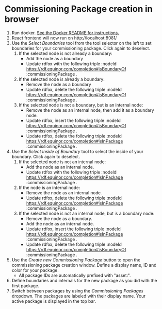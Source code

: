 # Commissioning Package creation in browser

1) Run docker. [See the Docker README for instructions.](../docker/README.md)
2) React frontend will now run on http://localhost:8081/
3) Use the *Select Boundaries* tool from the tool selector on the left to set boundaries for your commissioning package. Click again to deselect.
   1) If the selected node is not already a boundary:
      - Add the node as a boundary
      - Update rdfox with the following triple :nodeId  <https://rdf.equinor.com/completion#isBoundaryOf> :commissioningPackage .
   2) If the selected node is already a boundary:
      - Remove the node as a boundary
      - Update rdfox, delete the following triple :nodeId  <https://rdf.equinor.com/completion#isBoundaryOf> :commissioningPackage .
   3) If the selected node is not a boundary, but is an internal node:
      - Remove the node as an internal node, then add it as a boundary node.
      - Update rdfox, insert the following triple :nodeId  <https://rdf.equinor.com/completion#isBoundaryOf> :commissioningPackage .
      - Update rdfox, delete the following triple :nodeId  <https://rdf.equinor.com/completion#isInPackage> :commissioningPackage .
4) Use the *Select Inside of Boundary* tool to select the inside of your boundary. Click again to deselect.
   1) If the selected node is not an internal node:
       - Add the node as an internal node.
       - Update rdfox with the following triple :nodeId  <https://rdf.equinor.com/completion#isInPackage> :commissioningPackage .
   2) If the node is an internal node:
       - Remove the node as an internal node.
       - Update rdfox, delete the following triple :nodeId  <https://rdf.equinor.com/completion#isInPackage> :commissioningPackage .
   3) If the selected node is not an internal node, but is a boundary node:
       - Remove the node as a boundary.
       - Add the node as an internal node.
       - Update rdfox, insert the following triple :nodeId  <https://rdf.equinor.com/completion#isInPackage> :commissioningPackage .
       - Update rdfox, delete the following triple :nodeId  <https://rdf.equinor.com/completion#isBoundaryOf> :commissioningPackage .
5) Use the *Create new Commissioning Package* button to open the commissioning package creation window. Define a display name, ID and color for your package.
   - All package IDs are automatically prefixed with "asset:".
6) Define boundaries and internals for the new package as you did with the first package.
7) Switch between packages by using the *Commissioning Packages* dropdown. The packages are labeled with their display name. Your active package is displayed in the top bar.